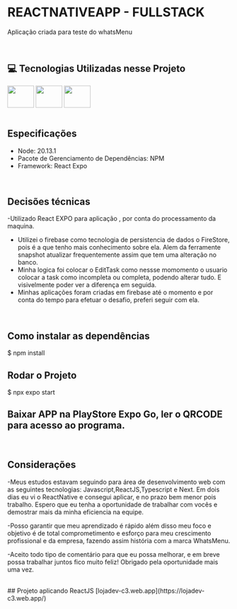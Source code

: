 # REACTNATIVEAPP - FULLSTACK

Aplicação criada para teste do whatsMenu



<br>

## 💻 Tecnologias Utilizadas nesse Projeto
<div style="display: inline_block">
  <img align="center" height="50" width="60" src="https://cdn.jsdelivr.net/gh/devicons/devicon/icons/react/react-original.svg">
  <img align="center" height="50" width="60" src="https://miro.medium.com/v2/resize:fit:300/1*R4c8lHBHuH5qyqOtZb3h-w.png">
  <img align="center" height="50" width="60" src="https://cdn.jsdelivr.net/gh/devicons/devicon@latest/icons/typescript/typescript-original.svg">
</div>

<br>

## Especificações
- Node: 20.13.1
- Pacote de Gerenciamento de Dependências: NPM
- Framework: React Expo

<br>

## Decisões técnicas
-Utilizado React EXPO para aplicação , por conta do processamento da maquina.
- Utilizei o firebase como tecnologia de persistencia de dados o FireStore, pois é a que tenho mais conhecimento sobre ela. Alem da ferramente snapshot atualizar frequentemente assim que tem uma alteração no banco.
- Minha logica foi colocar o EditTask como  nessse momomento o usuario colocar a task como incompleta ou completa, podendo alterar tudo. E visivelmente poder ver a diferença em seguida.
- Minhas aplicações foram criadas em firebase até  o momento e por conta do tempo para efetuar o desafio, preferi seguir com ela. 


<br>

## Como instalar as dependências
$ npm install


## Rodar o Projeto
$ npx expo start 

## Baixar APP na PlayStore Expo Go, ler o QRCODE para acesso ao programa.





<br>

## Considerações
-Meus estudos estavam seguindo para área de desenvolvimento web  com as seguintes tecnologias: Javascript,ReactJS,Typescript e  Next. Em dois dias eu vi o ReactNative e consegui aplicar, e no prazo bem menor pois trabalho. Espero que eu tenha a oportunidade de trabalhar com vocês e demostrar mais da minha eficiencia na equipe.

-Posso garantir que meu aprendizado é rápido além disso meu foco e objetivo  é de  total comprometimento e esforço para meu crescimento profissional e da empresa, fazendo assim história com a marca WhatsMenu.

 -Aceito todo tipo de comentário para que eu possa melhorar, e em breve possa trabalhar juntos fico muito feliz! Obrigado pela oportunidade mais uma vez. 
<br>

<br>
## Projeto aplicando ReactJS
[lojadev-c3.web.app](https://lojadev-c3.web.app/)
<br>
